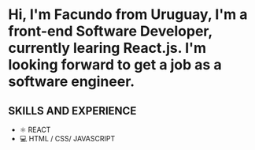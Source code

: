 
# Hi, I'm Facundo from Uruguay, I'm a front-end Software Developer, currently learing React.js. I'm looking forward to get a job as a software engineer.

## SKILLS AND EXPERIENCE

* ⚛️ REACT
* 💻 HTML / CSS/ JAVASCRIPT


